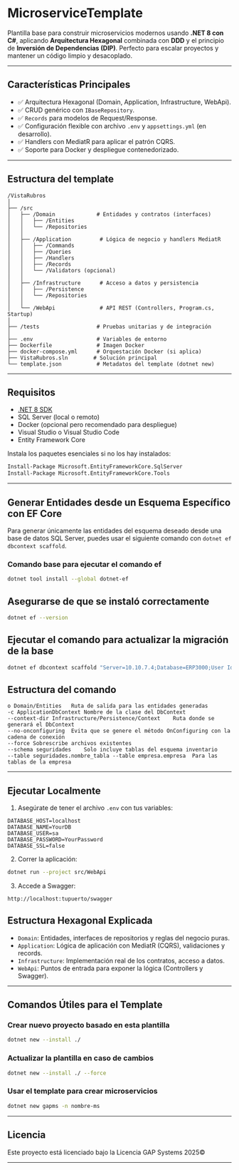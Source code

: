 # MicroserviceTemplate

Plantilla base para construir microservicios modernos usando **.NET 8 con C#**, aplicando **Arquitectura Hexagonal** combinada con **DDD** y el principio de **Inversión de Dependencias (DIP)**. Perfecto para escalar proyectos y mantener un código limpio y desacoplado.

---

## Características Principales
- ✅ Arquitectura Hexagonal (Domain, Application, Infrastructure, WebApi).
- ✅ CRUD genérico con `IBaseRepository`.
- ✅ `Records` para modelos de Request/Response.
- ✅ Configuración flexible con archivo `.env` y `appsettings.yml` (en desarrollo).
- ✅ Handlers con MediatR para aplicar el patrón CQRS.
- ✅ Soporte para Docker y despliegue contenedorizado.

---

## Estructura del template
```
/VistaRubros
│
├── /src
│   ├── /Domain             # Entidades y contratos (interfaces)
│   │   ├── /Entities
│   │   └── /Repositories
│   │
│   ├── /Application         # Lógica de negocio y handlers MediatR
│   │   ├── /Commands
│   │   ├── /Queries
│   │   ├── /Handlers
│   │   ├── /Records
│   │   └── /Validators (opcional)
│   │
│   ├── /Infrastructure      # Acceso a datos y persistencia
│   │   ├── /Persistence
│   │   └── /Repositories
│   │
│   └── /WebApi              # API REST (Controllers, Program.cs, Startup)
│
├── /tests                  # Pruebas unitarias y de integración
│
├── .env                    # Variables de entorno
├── Dockerfile              # Imagen Docker
├── docker-compose.yml      # Orquestación Docker (si aplica)
├── VistaRubros.sln        # Solución principal
└── template.json           # Metadatos del template (dotnet new)
```

---

## Requisitos
- [.NET 8 SDK](https://dotnet.microsoft.com/)
- SQL Server (local o remoto)
- Docker (opcional pero recomendado para despliegue)
- Visual Studio o Visual Studio Code
- Entity Framework Core

Instala los paquetes esenciales si no los hay instalados:
```bash
Install-Package Microsoft.EntityFrameworkCore.SqlServer
Install-Package Microsoft.EntityFrameworkCore.Tools
```

---

## Generar Entidades desde un Esquema Específico con EF Core

Para generar únicamente las entidades del esquema deseado desde una base de datos SQL Server, puedes usar el siguiente comando con `dotnet ef dbcontext scaffold`.

### Comando base para ejecutar el comando ef

```bash
dotnet tool install --global dotnet-ef
```
## Asegurarse de que se instaló correctamente

```bash
dotnet ef --version
```

## Ejecutar el comando para actualizar la migración de la base

```bash
dotnet ef dbcontext scaffold "Server=10.10.7.4;Database=ERP3000;User Id=sa;Password=Gapgr2011;TrustServerCertificate=True;" Microsoft.EntityFrameworkCore.SqlServer -o Domain/Entities -c ApplicationDbContext --context-dir Infrastructure/Persistence/Context --no-onconfiguring --no-pluralize --force --schema seguridades
```
## Estructura del comando

```
o Domain/Entities	Ruta de salida para las entidades generadas
-c ApplicationDbContext	Nombre de la clase del DbContext
--context-dir Infrastructure/Persistence/Context	Ruta donde se generará el DbContext
--no-onconfiguring	Evita que se genere el método OnConfiguring con la cadena de conexión
--force	Sobrescribe archivos existentes
--schema seguridades	Solo incluye tablas del esquema inventario
--table seguridades.nombre_tabla --table empresa.empresa  Para las tablas de la empresa
```




---

## Ejecutar Localmente
1. Asegúrate de tener el archivo `.env` con tus variables:
```env
DATABASE_HOST=localhost
DATABASE_NAME=YourDB
DATABASE_USER=sa
DATABASE_PASSWORD=YourPassword
DATABASE_SSL=false
```
2. Correr la aplicación:
```bash
dotnet run --project src/WebApi
```
3. Accede a Swagger:
```
http://localhost:tupuerto/swagger
```


## Estructura Hexagonal Explicada
- `Domain`: Entidades, interfaces de repositorios y reglas del negocio puras.
- `Application`: Lógica de aplicación con MediatR (CQRS), validaciones y records.
- `Infrastructure`: Implementación real de los contratos, acceso a datos.
- `WebApi`: Puntos de entrada para exponer la lógica (Controllers y Swagger).

---

## Comandos Útiles para el Template
### Crear nuevo proyecto basado en esta plantilla
```bash
dotnet new --install ./
```
### Actualizar la plantilla en caso de cambios
```bash
dotnet new --install ./ --force 
```

### Usar el template para crear microservicios
```bash
dotnet new gapms -n nombre-ms
```

---

## Licencia
Este proyecto está licenciado bajo la Licencia GAP Systems 2025©

---
